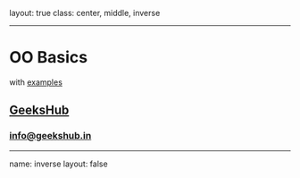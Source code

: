 layout: true
class: center, middle, inverse

---

# OO Basics
with [examples](examples/fileio.ipynb)
## [GeeksHub](http://www.geekshub.in)
### [info@geekshub.in](mailto:info@geekshub.in)

---

name: inverse
layout: false
